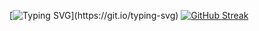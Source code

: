 [![Typing SVG](https://readme-typing-svg.herokuapp.com?font=Fira+Code&pause=1000&color=F7AD51&width=435&lines=Newbie+Indie+App+Dev....)](https://git.io/typing-svg)
[![GitHub Streak](https://github-readme-streak-stats.herokuapp.com?user=MyusiZ3&theme=dark)](https://git.io/streak-stats)
